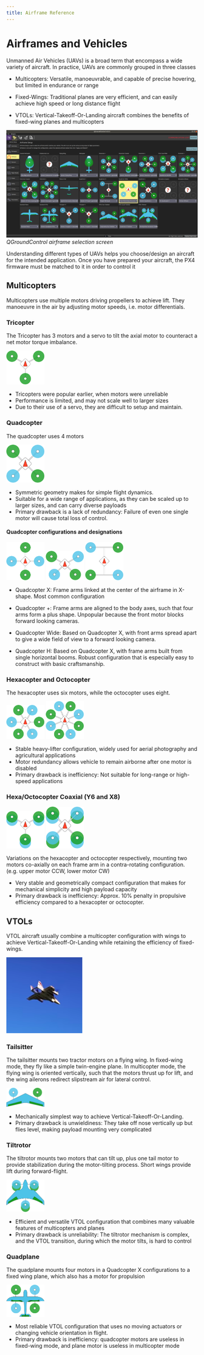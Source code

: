 ```yaml
---
title: Airframe Reference
---
```


# Airframes and Vehicles

Unmanned Air Vehicles (UAVs) is a broad term that encompass a wide variety of aircraft. In practice, UAVs are commonly grouped in three classes

* Multicopters: Versatile, manoeuvrable, and capable of precise hovering, but limited in endurance or range

* Fixed-Wings: Traditional planes are very efficient, and can easily achieve high speed or long distance flight

* VTOLs: Vertical-Takeoff-Or-Landing aircraft combines the benefits of fixed-wing planes and multicopters

![Airframe Screen](../img/airframes.png)
*QGroundControl airframe selection screen*

Understanding different types of UAVs helps you choose/design an aircraft for the intended application. Once you have prepared your aircraft, the PX4 firmware must be matched to it in order to control it

## Multicopters
Multicopters use multiple motors driving propellers to achieve lift. They manoeuvre in the air by adjusting motor speeds, i.e. motor differentials. 

### Tricopter
The Tricopter has 3 motors and a servo to tilt the axial motor to counteract a net motor torque imbalance.

<img src="../img/YMinus.svg" width="100">

* Tricopters were popular earlier, when motors were unreliable
* Performance is limited, and may not scale well to larger sizes
* Due to their use of a servo, they are difficult to setup and maintain.

### Quadcopter
The quadcopter uses 4 motors

<img src="../img/QuadRotorX.svg" width="100">

* Symmetric geometry makes for simple flight dynamics.
* Suitable for a wide range of applications, as they can be scaled up to larger sizes, and can carry diverse payloads
* Primary drawback is a lack of redundancy: Failure of even one single motor will cause total loss of control. 

#### Quadcopter configurations and designations
<img src="../img/QuadRotorPlus.svg" width="100">	<img src="../img/QuadRotorWide.svg" width="100">	<img src="../img/QuadRotorH.svg" width="100">

* Quadcopter X: Frame arms linked at the center of the airframe in X-shape. Most common configuration

* Quadcopter +: Frame arms are aligned to the body axes, such that four arms form a plus shape. Unpopular because the front motor blocks forward looking cameras. 

* Quadcopter Wide: Based on Quadcopter X, with front arms spread apart to give a wide field of view to a forward looking camera.

* Quadcopter H: Based on Quadcopter X, with frame arms built from single horizontal booms. Robust configuration that is especially easy to construct with basic craftsmanship.

### Hexacopter and Octocopter
The hexacopter uses six motors, while the octocopter uses eight.

<img src="../img/HexaRotorX.svg" width="100">	<img src="../img/OctoRotorX.svg" width="100">

* Stable heavy-lifter configuration, widely used for aerial photography and agricultural applications
* Motor redundancy allows vehicle to remain airborne after one motor is disabled
* Primary drawback is inefficiency: Not suitable for long-range or high-speed applications

### Hexa/Octocopter Coaxial (Y6 and X8)

<img src="../img/Y6B.svg" width="100">	<img src="../img/OctoRotorXCoaxial.svg" width="100">

Variations on the hexacopter and octocopter respectively, mounting two motors co-axially on each frame arm in a contra-rotating configuration. (e.g. upper motor CCW, lower motor CW)

* Very stable and geometrically compact configuration that makes for mechanical simplicity and high payload capacity
* Primary drawback is inefficiency: Approx. 10% penalty in propulsive efficiency compared to a hexacopter or octocopter.

## VTOLs
VTOL aircraft usually combine a multicopter configuration with wings to achieve Vertical-Takeoff-Or-Landing while retaining the efficiency of fixed-wings. 


<img src="../img/Tiltrotorflight.png" width="200">

### Tailsitter
The tailsitter mounts two tractor motors on a flying wing. In fixed-wing mode, they fly like a simple twin-engine plane. In multicopter mode, the flying wing is oriented vertically, such that the motors thrust up for lift, and the wing ailerons redirect slipstream air for lateral control. 

<img src="../img/VTOLDuoRotorTailSitter.svg" width="100">

* Mechanically simplest way to achieve Vertical-Takeoff-Or-Landing.
* Primary drawback is unwieldiness: They take off nose vertically up but flies level, making payload mounting very complicated

### Tiltrotor
The tiltrotor mounts two motors that can tilt up, plus one tail motor to provide stabilization during the motor-tilting process. Short wings provide lift during forward-flight.

<img src="../img/VTOLTiltRotor.svg" width="100">

* Efficient and versatile VTOL configuration that combines many valuable features of multicopters and planes
* Primary drawback is unreliability: The tiltrotor mechanism is complex, and the VTOL transition, during which the motor tilts, is hard to control

### Quadplane
The quadplane mounts four motors in a Quadcopter X configurations to a fixed wing plane, which also has a motor for propulsion

<img src="../img/VTOLPlane.svg" width="100">

* Most reliable VTOL configuration that uses no moving actuators or changing vehicle orientation in flight.
* Primary drawback is inefficiency: quadcopter motors are useless in fixed-wing mode, and plane motor is useless in multicopter mode
